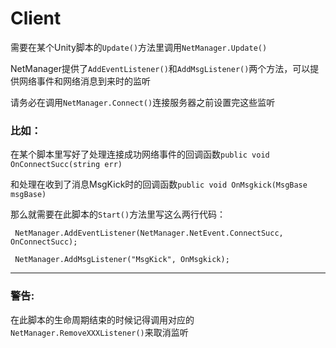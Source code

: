 # Client

需要在某个Unity脚本的`Update()`方法里调用`NetManager.Update()`

NetManager提供了`AddEventListener()`和`AddMsgListener()`两个方法，可以提供网络事件和网络消息到来时的监听

请务必在调用`NetManager.Connect()`连接服务器之前设置完这些监听

### 比如：
在某个脚本里写好了处理连接成功网络事件的回调函数`public void OnConnectSucc(string err) `

和处理在收到了消息MsgKick时的回调函数`public void OnMsgkick(MsgBase msgBase)`

那么就需要在此脚本的`Start()`方法里写这么两行代码：

` NetManager.AddEventListener(NetManager.NetEvent.ConnectSucc, OnConnectSucc);`

` NetManager.AddMsgListener("MsgKick", OnMsgkick);`
***

### 警告:
在此脚本的生命周期结束的时候记得调用对应的`NetManager.RemoveXXXListener()`来取消监听
